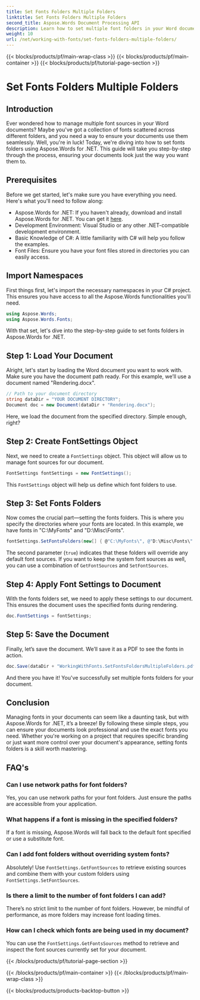 ```yaml
---
title: Set Fonts Folders Multiple Folders
linktitle: Set Fonts Folders Multiple Folders
second_title: Aspose.Words Document Processing API
description: Learn how to set multiple font folders in your Word documents using Aspose.Words for .NET. This step-by-step guide ensures your documents use the exact fonts you need.
weight: 10
url: /net/working-with-fonts/set-fonts-folders-multiple-folders/
---
```


{{< blocks/products/pf/main-wrap-class >}}
{{< blocks/products/pf/main-container >}}
{{< blocks/products/pf/tutorial-page-section >}}

# Set Fonts Folders Multiple Folders

## Introduction

Ever wondered how to manage multiple font sources in your Word documents? Maybe you've got a collection of fonts scattered across different folders, and you need a way to ensure your documents use them seamlessly. Well, you're in luck! Today, we're diving into how to set fonts folders using Aspose.Words for .NET. This guide will take you step-by-step through the process, ensuring your documents look just the way you want them to.

## Prerequisites

Before we get started, let's make sure you have everything you need. Here's what you'll need to follow along:

- Aspose.Words for .NET: If you haven't already, download and install Aspose.Words for .NET. You can get it [here](https://releases.aspose.com/words/net/).
- Development Environment: Visual Studio or any other .NET-compatible development environment.
- Basic Knowledge of C#: A little familiarity with C# will help you follow the examples.
- Font Files: Ensure you have your font files stored in directories you can easily access.

## Import Namespaces

First things first, let's import the necessary namespaces in your C# project. This ensures you have access to all the Aspose.Words functionalities you'll need.

```csharp
using Aspose.Words;
using Aspose.Words.Fonts;
```

With that set, let's dive into the step-by-step guide to set fonts folders in Aspose.Words for .NET.

## Step 1: Load Your Document

Alright, let's start by loading the Word document you want to work with. Make sure you have the document path ready. For this example, we’ll use a document named "Rendering.docx".

```csharp
// Path to your document directory
string dataDir = "YOUR DOCUMENT DIRECTORY";
Document doc = new Document(dataDir + "Rendering.docx");
```

Here, we load the document from the specified directory. Simple enough, right?

## Step 2: Create FontSettings Object

Next, we need to create a `FontSettings` object. This object will allow us to manage font sources for our document.

```csharp
FontSettings fontSettings = new FontSettings();
```

This `FontSettings` object will help us define which font folders to use.

## Step 3: Set Fonts Folders

Now comes the crucial part—setting the fonts folders. This is where you specify the directories where your fonts are located. In this example, we have fonts in "C:\MyFonts\" and "D:\Misc\Fonts\".

```csharp
fontSettings.SetFontsFolders(new[] { @"C:\MyFonts\", @"D:\Misc\Fonts\" }, true);
```

The second parameter (`true`) indicates that these folders will override any default font sources. If you want to keep the system font sources as well, you can use a combination of `GetFontSources` and `SetFontSources`.

## Step 4: Apply Font Settings to Document

With the fonts folders set, we need to apply these settings to our document. This ensures the document uses the specified fonts during rendering.

```csharp
doc.FontSettings = fontSettings;
```

## Step 5: Save the Document

Finally, let’s save the document. We’ll save it as a PDF to see the fonts in action.

```csharp
doc.Save(dataDir + "WorkingWithFonts.SetFontsFoldersMultipleFolders.pdf");
```

And there you have it! You've successfully set multiple fonts folders for your document.

## Conclusion

Managing fonts in your documents can seem like a daunting task, but with Aspose.Words for .NET, it’s a breeze! By following these simple steps, you can ensure your documents look professional and use the exact fonts you need. Whether you're working on a project that requires specific branding or just want more control over your document's appearance, setting fonts folders is a skill worth mastering.

## FAQ's

### Can I use network paths for font folders?
Yes, you can use network paths for your font folders. Just ensure the paths are accessible from your application.

### What happens if a font is missing in the specified folders?
If a font is missing, Aspose.Words will fall back to the default font specified or use a substitute font.

### Can I add font folders without overriding system fonts?
Absolutely! Use `FontSettings.GetFontSources` to retrieve existing sources and combine them with your custom folders using `FontSettings.SetFontSources`.

### Is there a limit to the number of font folders I can add?
There’s no strict limit to the number of font folders. However, be mindful of performance, as more folders may increase font loading times.

### How can I check which fonts are being used in my document?
You can use the `FontSettings.GetFontsSources` method to retrieve and inspect the font sources currently set for your document.

{{< /blocks/products/pf/tutorial-page-section >}}

{{< /blocks/products/pf/main-container >}}
{{< /blocks/products/pf/main-wrap-class >}}

{{< blocks/products/products-backtop-button >}}
